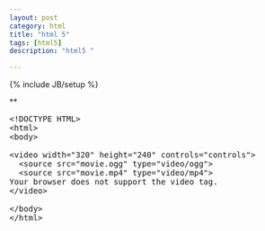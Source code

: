 ```yaml
---
layout: post
category: html
title: "html 5"
tags: [html5]
description: "html5 "

---
```

{% include JB/setup %}

**
<pre>
&lt;!DOCTYPE HTML&gt;
&lt;html&gt;
&lt;body&gt;

&lt;video width="320" height="240" controls="controls"&gt;
  &lt;source src="movie.ogg" type="video/ogg"&gt;
  &lt;source src="movie.mp4" type="video/mp4"&gt;
Your browser does not support the video tag.
&lt;/video&gt;

&lt;/body&gt;
&lt;/html&gt;
</pre>